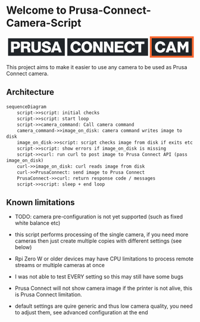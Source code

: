 # Welcome to Prusa-Connect-Camera-Script

![logo](static/prusa-connect-cam.png)

This project aims to make it easier to use any camera to be used as
Prusa Connect camera.

## Architecture

```mermaid
sequenceDiagram
    script->>script: initial checks
    script->>script: start loop
    script->>camera_command: Call camera command
    camera_command->>image_on_disk: camera command writes image to disk
    image_on_disk->>script: script checks image from disk if exits etc
    script->>script: show errors if image_on_disk is missing
    script->>curl: run curl to post image to Prusa Connect API (pass image_on_disk)
    curl->>image_on_disk: curl reads image from disk
    curl->>PrusaConnect: send image to Prusa Connect
    PrusaConnect->>curl: return response code / messages
    script->>script: sleep + end loop

```

## Known limitations

- TODO: camera pre-configuration is not yet supported
  (such as fixed white balance etc)
- this script performs processing of the single camera, if you need more cameras
  then just create multiple copies with different settings (see below)
- Rpi Zero W or older devices may have CPU limitations to process remote streams
  or multiple cameras at once

- I was not able to test EVERY setting so this may still have some bugs
- Prusa Connect will not show camera image if the printer is not alive, this is
  Prusa Connect limitation.
- default settings are quire generic and thus low camera quality, you need to adjust
  them, see advanced configuration at the end

